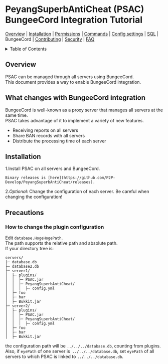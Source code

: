 # PeyangSuperbAntiCheat (PSAC) BungeeCord Integration Tutorial

[Overview](README-en.md#overview) | [Installation](README-en.md#installation) | [Permissions](README-en.md#permissions) | [Commands](README-en.md#commands) | [Config settings](README-en.md#config-settings) | [SQL](SQL-en.md) | BungeeCord | [Contributing](CONTRIBUTING-en.md) | [Security](SECURITY-en.md) | [FAQ](README-en.md#what-is-this-npcwatchdog)

<details>
<summary>Table of Contents</summary>

- [PeyangSuperbAntiCheat (PSAC) BungeeCord Integration Tutorial](#peyangsuperbanticheat-psac-bungeecord-integration-tutorial)
  - [Overview](#overview)
  - [What changes with BungeeCord integration](#what-changes-with-bungeecord-integration)
  - [Installation](#installation)
  - [Precautions](#precautions)
    - [How to change the plugin configuration](#how-to-change-the-plugin-configuration)

</details>

## Overview

PSAC can be managed through all servers using BungeeCord.  
This document provides a way to enable BungeeCord integration.

## What changes with BungeeCord integration

BungeeCord is well-known as a proxy server that manages all servers at the same time.  
PSAC takes advantage of it to implement a variety of new features.

-   Receiving reports on all servers
-   Share BAN records with all servers
-   Distribute the processing time of each server

## Installation

1.Install PSAC on all servers and BungeeCord.

    Binary releases is [here](https://github.com/P2P-Develop/PeyangSuperbAntiCheat/releases).

2._Optional_: Change the configuration of each server. Be careful when changing the configuration!

## Precautions

### How to change the plugin configuration

Edit `database.HogeHogePath`.  
The path supports the relative path and absolute path.  
If your directory tree is:

```tst
servers/
├─ database.db
├─ database2.db
├─ server1/
│  ├─ plugins/
│  │  ├─ PSAC.jar
│  │  ├─ PeyangSuperbAntiCheat/
│  │  │  ├─ config.yml
│  ├─ foo
│  ├─ bar
│  ├─ Bukkit.jar
├─ server2/
│  ├─ plugins/
│  │  ├─ PSAC.jar
│  │  ├─ PeyangSuperbAntiCheat/
│  │  │  ├─ config.yml
│  ├─ foo
│  ├─ bar
│  ├─ Bukkit.jar
```

the configuration path will be `../../../database.db`, counting from plugins.  
Also, if `eyePath` of one server is` ../../../database.db`,
set `eyePath` of all servers to which PSAC is linked to `../../../database.db`.
